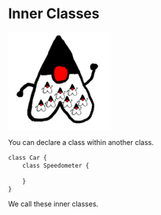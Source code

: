 # Inner Classes

<img src="/inner_classes/header.png" height="200px"/>

You can declare a class within another class.

```java,no_run
class Car {
    class Speedometer {

    }
}
```

We call these inner classes.
